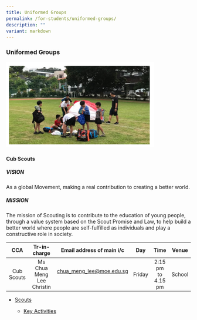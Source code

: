 ```yaml
---
title: Uniformed Groups
permalink: /for-students/uniformed-groups/
description: ""
variant: markdown
---
```

### Uniformed Groups

<img src="/images/ug1.png" style="width:80%">

#### Cub Scouts


##### VISION

As a global Movement, making a real contribution to creating a better world.  
  

##### MISSION

The mission of Scouting is to contribute to the education of young people, through a value system based on the Scout Promise and Law, to help build a better world where people are self-fulfilled as individuals and play a constructive role in society.

| CCA 	| Tr-in-charge 	| Email address of main i/c 	| Day 	| Time 	| Venue 	|
|:---:	|:---:	|:---:	|:---:	|:---:	|:---:	|
| Cub Scouts 	| Ms Chua Meng Lee Christin 	| chua_meng_lee@moe.edu.sg<br><br> 	| Friday 	| 2:15 pm to<br>4.15 pm 	| School 	|

*   [Scouts](https://staging.d2cjzrom1e1f8a.amplifyapp.com/scouts/overview/)

	*   [Key Activities](https://staging.d2cjzrom1e1f8a.amplifyapp.com/scouts/key-activities/)